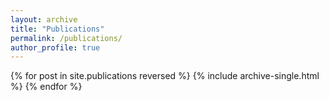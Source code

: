 ```yaml
---
layout: archive
title: "Publications"
permalink: /publications/
author_profile: true
---
```



{% for post in site.publications reversed %} {% include archive-single.html %} {% endfor %}

